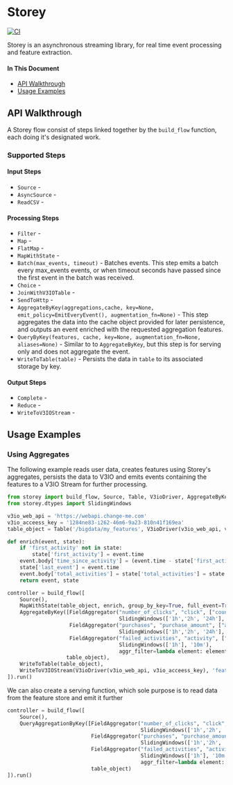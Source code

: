 # Storey

[![CI](https://github.com/mlrun/storey/workflows/CI/badge.svg)](https://github.com/mlrun/storey/actions?query=workflow%3ACI)

Storey is an asynchronous streaming library, for real time event processing and feature extraction.

#### In This Document

- [API Walkthrough](#api-walkthrough)
- [Usage Examples](#examples)


<a id="api-walkthrough"></a>
## API Walkthrough
A Storey flow consist of steps linked together by the `build_flow` function, each doing it's designated work.

### Supported Steps
#### Input Steps
* `Source` - 
* `AsyncSource` - 
* `ReadCSV` - 

#### Processing Steps
* `Filter` - 
* `Map` -  
* `FlatMap` -
* `MapWithState` -
* `Batch(max_events, timeout)` - Batches events. This step emits a batch every max_events events, or when timeout seconds have passed since the first event in the batch was received.
* `Choice` - 
* `JoinWithV3IOTable` - 
* `SendToHttp` - 
* `AggregateByKey(aggregations,cache, key=None, emit_policy=EmitEveryEvent(), augmentation_fn=None)` - This step aggregates the data into the cache object provided for later persistence, and outputs an event enriched with the requested aggregation features.
* `QueryByKey(features, cache, key=None, augmentation_fn=None, aliases=None)` - Similar to to `AggregateByKey`, but this step is for serving only and does not aggregate the event.
* `WriteToTable(table)` - Persists the data in `table` to its associated storage by key.


#### Output Steps
* `Complete` -  
* `Reduce` -
* `WriteToV3IOStream` - 


<a id="examples"></a>
## Usage Examples

### Using Aggregates
The following example reads user data, creates features using Storey's aggregates, persists the data to V3IO and emits events containing the features to a V3IO Stream for further processing.

```python
from storey import build_flow, Source, Table, V3ioDriver, AggregateByKey, FieldAggregator, WriteToTable
from storey.dtypes import SlidingWindows

v3io_web_api = 'https://webapi.change-me.com'
v3io_acceess_key = '1284ne83-i262-46m6-9a23-810n41f169ea'
table_object = Table('/bigdata/my_features', V3ioDriver(v3io_web_api, v3io_acceess_key))

def enrich(event, state):
    if 'first_activity' not in state:
        state['first_activity'] = event.time
    event.body['time_since_activity'] = (event.time - state['first_activity']).seconds
    state['last_event'] = event.time
    event.body['total_activities'] = state['total_activities'] = state.get('total_activities', 0) + 1
    return event, state

controller = build_flow([
    Source(),
    MapWithState(table_object, enrich, group_by_key=True, full_event=True),
    AggregateByKey([FieldAggregator("number_of_clicks", "click", ["count"],
                                    SlidingWindows(['1h','2h', '24h'], '10m')),
                    FieldAggregator("purchases", "purchase_amount", ["avg", "min", "max"],
                                    SlidingWindows(['1h','2h', '24h'], '10m')),
                    FieldAggregator("failed_activities", "activity", ["count"],
                                    SlidingWindows(['1h'], '10m'),
                                    aggr_filter=lambda element: element['activity_status'] == 'fail'))],
                   table_object),
    WriteToTable(table_object),
    WriteToV3IOStream(V3ioDriver(v3io_web_api, v3io_acceess_key), 'features_stream')
]).run()
```

We can also create a serving function, which sole purpose is to read data from the feature store and emit it further

```python
controller = build_flow([
    Source(),
    QueryAggregationByKey([FieldAggregator("number_of_clicks", "click", ["count"],
                                           SlidingWindows(['1h','2h', '24h'], '10m')),
                           FieldAggregator("purchases", "purchase_amount", ["avg", "min", "max"],
                                           SlidingWindows(['1h','2h', '24h'], '10m')),
                           FieldAggregator("failed_activities", "activity", ["count"],
                                           SlidingWindows(['1h'], '10m'),
                                           aggr_filter=lambda element: element['activity_status'] == 'fail'))],
                           table_object)
]).run()
```

